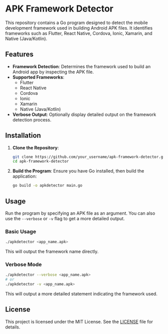 # APK Framework Detector

This repository contains a Go program designed to detect the mobile development framework used in building Android APK files. It identifies frameworks such as Flutter, React Native, Cordova, Ionic, Xamarin, and Native (Java/Kotlin).

## Features

- **Framework Detection**: Determines the framework used to build an Android app by inspecting the APK file.
- **Supported Frameworks**: 
  - Flutter
  - React Native
  - Cordova
  - Ionic
  - Xamarin
  - Native (Java/Kotlin)
- **Verbose Output**: Optionally display detailed output on the framework detection process.

## Installation

1. **Clone the Repository**:
   ```bash
   git clone https://github.com/your_username/apk-framework-detector.git
   cd apk-framework-detector
   ```

2. **Build the Program**:
   Ensure you have Go installed, then build the application:
   ```bash
   go build -o apkdetector main.go
   ```

## Usage

Run the program by specifying an APK file as an argument. You can also use the `--verbose` or `-v` flag to get a more detailed output.

### Basic Usage

```bash
./apkdetector <app_name.apk>
```

This will output the framework name directly.

### Verbose Mode

```bash
./apkdetector --verbose <app_name.apk>
# or
./apkdetector -v <app_name.apk>
```

This will output a more detailed statement indicating the framework used.

## License

This project is licensed under the MIT License. See the [LICENSE](LICENSE) file for details.
 
